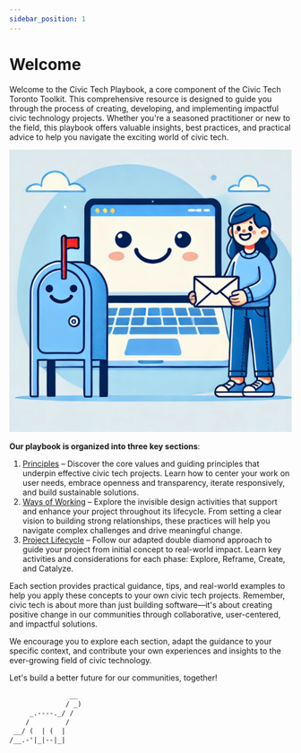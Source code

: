 ```yaml
---
sidebar_position: 1
---
```


# Welcome

Welcome to the Civic Tech Playbook, a core component of the Civic Tech Toronto Toolkit. This comprehensive resource is designed to guide you through the process of creating, developing, and implementing impactful civic technology projects. Whether you're a seasoned practitioner or new to the field, this playbook offers valuable insights, best practices, and practical advice to help you navigate the exciting world of civic tech.

![Hero Image](./assets/civictechtogether.png)

**Our playbook is organized into three key sections**:

1. [Principles](category/1-principles) – Discover the core values and guiding principles that underpin effective civic tech projects. Learn how to center your work on user needs, embrace openness and transparency, iterate responsively, and build sustainable solutions.
2. [Ways of Working](category/2-ways-of-working) – Explore the invisible design activities that support and enhance your project throughout its lifecycle. From setting a clear vision to building strong relationships, these practices will help you navigate complex challenges and drive meaningful change.
3. [Project Lifecycle](category/3-project-lifecycle) – Follow our adapted double diamond approach to guide your project from initial concept to real-world impact. Learn key activities and considerations for each phase: Explore, Reframe, Create, and Catalyze.

Each section provides practical guidance, tips, and real-world examples to help you apply these concepts to your own civic tech projects. Remember, civic tech is about more than just building software—it's about creating positive change in our communities through collaborative, user-centered, and impactful solutions.

We encourage you to explore each section, adapt the guidance to your specific context, and contribute your own experiences and insights to the ever-growing field of civic technology.

Let's build a better future for our communities, together!

```
               __
              / _)
     _.----._/ /
    /         /
 __/ (  | (  |
/__.-'|_|--|_|
```